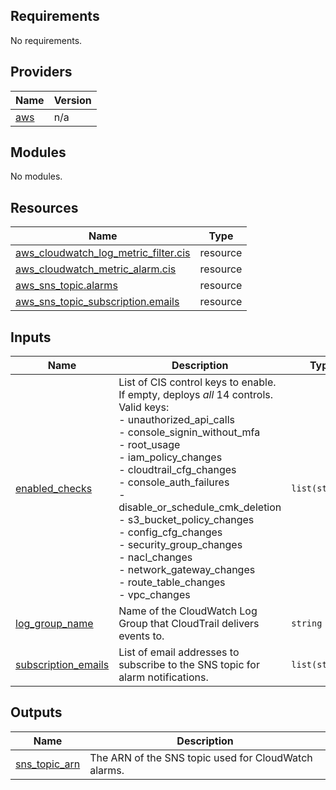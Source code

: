 <!-- BEGIN_TF_DOCS -->
## Requirements

No requirements.

## Providers

| Name | Version |
|------|---------|
| <a name="provider_aws"></a> [aws](#provider\_aws) | n/a |

## Modules

No modules.

## Resources

| Name | Type |
|------|------|
| [aws_cloudwatch_log_metric_filter.cis](https://registry.terraform.io/providers/hashicorp/aws/latest/docs/resources/cloudwatch_log_metric_filter) | resource |
| [aws_cloudwatch_metric_alarm.cis](https://registry.terraform.io/providers/hashicorp/aws/latest/docs/resources/cloudwatch_metric_alarm) | resource |
| [aws_sns_topic.alarms](https://registry.terraform.io/providers/hashicorp/aws/latest/docs/resources/sns_topic) | resource |
| [aws_sns_topic_subscription.emails](https://registry.terraform.io/providers/hashicorp/aws/latest/docs/resources/sns_topic_subscription) | resource |

## Inputs

| Name | Description | Type | Default | Required |
|------|-------------|------|---------|:--------:|
| <a name="input_enabled_checks"></a> [enabled\_checks](#input\_enabled\_checks) | List of CIS control keys to enable. If empty, deploys *all* 14 controls.<br/>Valid keys:<br/>  - unauthorized\_api\_calls<br/>  - console\_signin\_without\_mfa<br/>  - root\_usage<br/>  - iam\_policy\_changes<br/>  - cloudtrail\_cfg\_changes<br/>  - console\_auth\_failures<br/>  - disable\_or\_schedule\_cmk\_deletion<br/>  - s3\_bucket\_policy\_changes<br/>  - config\_cfg\_changes<br/>  - security\_group\_changes<br/>  - nacl\_changes<br/>  - network\_gateway\_changes<br/>  - route\_table\_changes<br/>  - vpc\_changes | `list(string)` | `[]` | no |
| <a name="input_log_group_name"></a> [log\_group\_name](#input\_log\_group\_name) | Name of the CloudWatch Log Group that CloudTrail delivers events to. | `string` | n/a | yes |
| <a name="input_subscription_emails"></a> [subscription\_emails](#input\_subscription\_emails) | List of email addresses to subscribe to the SNS topic for alarm notifications. | `list(string)` | n/a | yes |

## Outputs

| Name | Description |
|------|-------------|
| <a name="output_sns_topic_arn"></a> [sns\_topic\_arn](#output\_sns\_topic\_arn) | The ARN of the SNS topic used for CloudWatch alarms. |
<!-- END_TF_DOCS -->